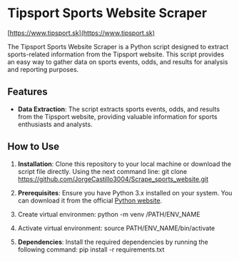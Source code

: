 # Tipsport Sports Website Scraper

[https://www.tipsport.sk](https://www.tipsport.sk)


The Tipsport Sports Website Scraper is a Python script designed to extract sports-related information from the Tipsport website. This script provides an easy way to gather data on sports events, odds, and results for analysis and reporting purposes.

## Features

- **Data Extraction**: The script extracts sports events, odds, and results from the Tipsport website, providing valuable information for sports enthusiasts and analysts.

## How to Use

1. **Installation**: Clone this repository to your local machine or download the script file directly. Using the next command line: git clone https://github.com/JorgeCastillo3004/Scrape_sports_website.git

2. **Prerequisites**: Ensure you have Python 3.x installed on your system. You can download it from the official [Python website](https://www.python.org/downloads/).

3. Create virtual environmen: python -m venv /PATH/ENV_NAME

4. Activate virtual environment: source PATH/ENV_NAME/bin/activate

5. **Dependencies**: Install the required dependencies by running the following command: pip install -r requirements.txt

   
